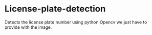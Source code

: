 # License-plate-detection

Detects the license plate number using python Opencv we just have to provide with the image.
